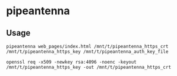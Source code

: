 # pipeantenna

## Usage

```
pipeantenna web_pages/index.html /mnt/t/pipeantenna_https_crt /mnt/t/pipeantenna_https_key /mnt/t/pipeantenna_auth_key_file
```

```
openssl req -x509 -newkey rsa:4096 -noenc -keyout /mnt/t/pipeantenna_https_key -out /mnt/t/pipeantenna_https_crt
```
